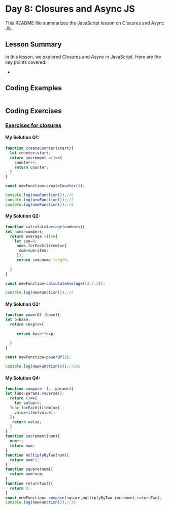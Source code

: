 
# Day 8: Closures and Async JS 

This README file summarizes the JavaScript lesson on Closures and Async JS . 

## Lesson Summary

In this lesson, we explored Closures and Async in JavaScript. Here are the key points covered:

- 

## Coding Examples

```javascript


```


## Coding Exercises

### [Exercises for closures](https://github.com/orjwan-alrajaby/gsg-QA-Nablus-training-2023/blob/main/learning-sprint-1/week2%20-%20javaScript-the-hard-parts-v2/day%202/tasks.md)

#### My Solution Q1:
```javascript
function createCounter(start){
  let counter=start;
  return increment =()=>{
    counter++;
    return counter;
  }
}

const newFunction=createCounter(5);

console.log(newFunction());//6
console.log(newFunction());//7
console.log(newFunction());//8

```

#### My Solution Q2:
```javascript
function calculateAverage(numbers){
let nums=numbers;
  return average =()=>{
    let sum=0;
     nums.forEach((item)=>{
      sum=sum+item;
     });
     return sum/nums.length;
   
  }
}

const newFunction=calculateAverage([2,7,3]);

console.log(newFunction());//4
```


#### My Solution Q3:
```javascript
function powerOf (base){
let b=base;
  return (exp)=>{
   
     return base**exp;
   
  }
}

const newFunction=powerOf(2);

console.log(newFunction(8));//256

```



#### My Solution Q4:
```javascript
function compose  (...params){
let func=params.reverse();
  return ()=>{
    let value=0;
  func.forEach((item)=>{
    value=item(value);
  })
   return value;
  }
}
function increment(num){
  num++;
  return num;
}
function multiplyByTwo(num){
  return num*2;
}
function square(num){
  return num*num;
}
function returnTwo(){
  return 2;
}
const newFunction= compose(square,multiplyByTwo,increment,returnTwo);
console.log(newFunction());//36    
```
